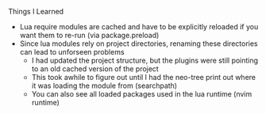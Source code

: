 Things I Learned

* Lua require modules are cached and have to be explicitly reloaded if you want them to re-run (via package.preload)
* Since lua modules rely on project directories, renaming these directories can lead to unforseen problems
    * I had updated the project structure, but the plugins were still pointing to an old cached version of the project
    * This took awhile to figure out until I had the neo-tree print out where it was loading the module from (searchpath)
    * You can also see all loaded packages used in the lua runtime (nvim runtime)
